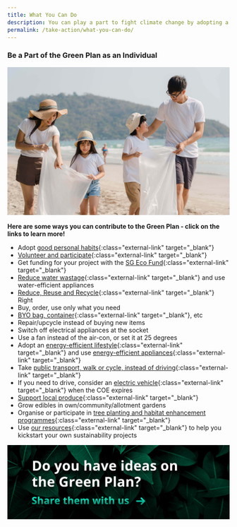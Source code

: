 ```yaml
---
title: What You Can Do
description: You can play a part to fight climate change by adopting a sustainable lifestyle and habits. Learn how you can help with the Green Plan for Individuals. 
permalink: /take-action/what-you-can-do/
---
```


### Be a Part of the Green Plan as an Individual

![What You Can Do](/images/greenplan/gp_individual.jpg)

**Here are some ways you can contribute to the Green Plan - click on the links to learn more!**

- Adopt [good personal habits](https://www.mse.gov.sg/take-action/individuals){:class="external-link" target="_blank"}
- [Volunteer and participate](https://www.nea.gov.sg/programmes-grants/volunteering){:class="external-link" target="_blank"}
- Get funding for your project with the [SG Eco Fund](https://www.sgeco.gov.sg/){:class="external-link" target="_blank"}
- [Reduce water wastage](https://www.pub.gov.sg/savewater){:class="external-link" target="_blank"} and use water-efficient appliances  
- [Reduce, Reuse and Recycle](https://www.nea.gov.sg/our-services/waste-management/3r-programmes-and-resources/waste-minimisation-and-recycling){:class="external-link" target="_blank"} Right
- Buy, order, use only what you need
- [BYO bag, container](https://www.towardszerowaste.gov.sg/zero-waste-masterplan/chapter3/packaging/){:class="external-link" target="_blank"}, etc
- Repair/upcycle instead of buying new items  
- Switch off electrical appliances at the socket  
- Use a fan instead of the air-con, or set it at 25 degrees  
- Adopt an [energy-efficient lifestyle](https://www.ema.gov.sg/industry-energy-efficiency.aspx){:class="external-link" target="_blank"} and use [energy-efficient appliances](https://www.nea.gov.sg/our-services/climate-change-energy-efficiency/energy-efficiency/household-sector/the-energy-label){:class="external-link" target="_blank"}
- Take [public transport, walk or cycle, instead of driving](https://www.mot.gov.sg/about-mot/land-transport/sustainable-transport){:class="external-link" target="_blank"}
- If you need to drive, consider an [electric vehicle](https://www.lta.gov.sg/content/ltagov/en/industry_innovations/technologies/electric_vehicles.html){:class="external-link" target="_blank"} when the COE expires  
- [Support local produce](https://www.sfa.gov.sg/food-farming/sgfoodstory/supporting-local-produce){:class="external-link" target="_blank"}
- Grow edibles in own/community/allotment gardens  
- Organise or participate in [tree planting and habitat enhancement programmes](https://www.nparks.gov.sg/treessg/one-million-trees-movement){:class="external-link" target="_blank"}
- Use [our resources](https://www.mse.gov.sg/resources/){:class="external-link" target="_blank"} to help you kickstart your own sustainability projects  

[![Ideas](/images/framework/framework_ideas.jpg)](https://form.gov.sg/6013d365bedd790011bb9c86)